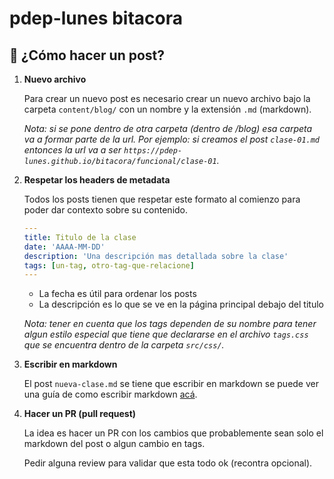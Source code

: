 # pdep-lunes bitacora

## 📖 ¿Cómo hacer un post?

1.  **Nuevo archivo**

    Para crear un nuevo post es necesario crear un nuevo archivo bajo la carpeta `content/blog/` con un nombre y la extensión `.md` (markdown).

    _Nota: si se pone dentro de otra carpeta (dentro de /blog) esa carpeta va a formar parte de la url. Por ejemplo: si creamos el post `clase-01.md` entonces la url va a ser `https://pdep-lunes.github.io/bitacora/funcional/clase-01`._

2.  **Respetar los headers de metadata**

    Todos los posts tienen que respetar este formato al comienzo para poder dar contexto sobre su contenido.

    ```yaml
    ---
    title: Titulo de la clase
    date: 'AAAA-MM-DD'
    description: 'Una descripción mas detallada sobre la clase'
    tags: [un-tag, otro-tag-que-relacione]
    ---

    ```

    - La fecha es útil para ordenar los posts
    - La descripción es lo que se ve en la página principal debajo del titulo

    _Nota: tener en cuenta que los tags dependen de su nombre para tener algun estilo especial que tiene que declararse en el archivo `tags.css` que se encuentra dentro de la carpeta `src/css/`._

3.  **Escribir en markdown**

    El post `nueva-clase.md` se tiene que escribir en markdown se puede ver una guía de como escribir markdown [acá](https://guides.github.com/features/mastering-markdown/).

4.  **Hacer un PR (pull request)**

    La idea es hacer un PR con los cambios que probablemente sean solo el markdown del post o algun cambio en tags.

    Pedir alguna review para validar que esta todo ok (recontra opcional).
